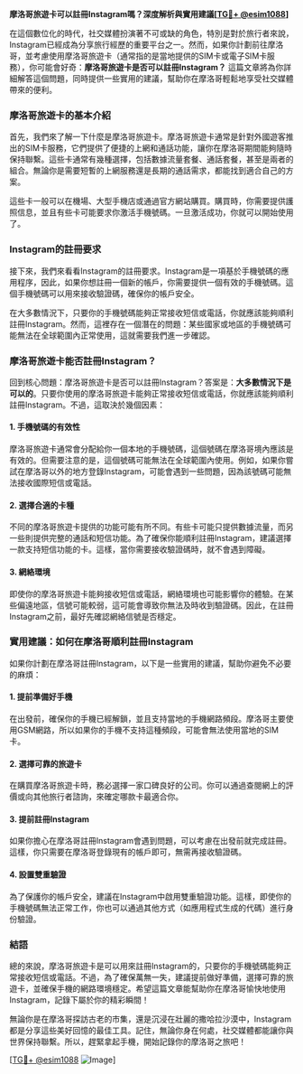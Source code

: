 **摩洛哥旅遊卡可以註冊Instagram嗎？深度解析與實用建議[[TG💪+ @esim1088](https://t.me/s/esim1088)]**

在這個數位化的時代，社交媒體扮演著不可或缺的角色，特別是對於旅行者來說，Instagram已經成為分享旅行經歷的重要平台之一。然而，如果你計劃前往摩洛哥，並考慮使用摩洛哥旅遊卡（通常指的是當地提供的SIM卡或電子SIM卡服務），你可能會好奇：**摩洛哥旅遊卡是否可以註冊Instagram？** 這篇文章將為你詳細解答這個問題，同時提供一些實用的建議，幫助你在摩洛哥輕鬆地享受社交媒體帶來的便利。

### **摩洛哥旅遊卡的基本介紹**

首先，我們來了解一下什麼是摩洛哥旅遊卡。摩洛哥旅遊卡通常是針對外國遊客推出的SIM卡服務，它們提供了便捷的上網和通話功能，讓你在摩洛哥期間能夠隨時保持聯繫。這些卡通常有幾種選擇，包括數據流量套餐、通話套餐，甚至是兩者的組合。無論你是需要短暫的上網服務還是長期的通話需求，都能找到適合自己的方案。

這些卡一般可以在機場、大型手機店或通過官方網站購買。購買時，你需要提供護照信息，並且有些卡可能要求你激活手機號碼。一旦激活成功，你就可以開始使用了。

### **Instagram的註冊要求**

接下來，我們來看看Instagram的註冊要求。Instagram是一項基於手機號碼的應用程序，因此，如果你想註冊一個新的帳戶，你需要提供一個有效的手機號碼。這個手機號碼可以用來接收驗證碼，確保你的帳戶安全。

在大多數情況下，只要你的手機號碼能夠正常接收短信或電話，你就應該能夠順利註冊Instagram。然而，這裡存在一個潛在的問題：某些國家或地區的手機號碼可能無法在全球範圍內正常使用，這就需要我們進一步確認。

### **摩洛哥旅遊卡能否註冊Instagram？**

回到核心問題：摩洛哥旅遊卡是否可以註冊Instagram？答案是：**大多數情況下是可以的**。只要你使用的摩洛哥旅遊卡能夠正常接收短信或電話，你就應該能夠順利註冊Instagram。不過，這取決於幾個因素：

#### **1. 手機號碼的有效性**
摩洛哥旅遊卡通常會分配給你一個本地的手機號碼，這個號碼在摩洛哥境內應該是有效的。但需要注意的是，這個號碼可能無法在全球範圍內使用。例如，如果你嘗試在摩洛哥以外的地方登錄Instagram，可能會遇到一些問題，因為該號碼可能無法接收國際短信或電話。

#### **2. 選擇合適的卡種**
不同的摩洛哥旅遊卡提供的功能可能有所不同。有些卡可能只提供數據流量，而另一些則提供完整的通話和短信功能。為了確保你能順利註冊Instagram，建議選擇一款支持短信功能的卡。這樣，當你需要接收驗證碼時，就不會遇到障礙。

#### **3. 網絡環境**
即使你的摩洛哥旅遊卡能夠接收短信或電話，網絡環境也可能影響你的體驗。在某些偏遠地區，信號可能較弱，這可能會導致你無法及時收到驗證碼。因此，在註冊Instagram之前，最好先確認網絡信號是否穩定。

### **實用建議：如何在摩洛哥順利註冊Instagram**

如果你計劃在摩洛哥註冊Instagram，以下是一些實用的建議，幫助你避免不必要的麻煩：

#### **1. 提前準備好手機**
在出發前，確保你的手機已經解鎖，並且支持當地的手機網路頻段。摩洛哥主要使用GSM網路，所以如果你的手機不支持這種頻段，可能會無法使用當地的SIM卡。

#### **2. 選擇可靠的旅遊卡**
在購買摩洛哥旅遊卡時，務必選擇一家口碑良好的公司。你可以通過查閱網上的評價或向其他旅行者諮詢，來確定哪款卡最適合你。

#### **3. 提前註冊Instagram**
如果你擔心在摩洛哥註冊Instagram會遇到問題，可以考慮在出發前就完成註冊。這樣，你只需要在摩洛哥登錄現有的帳戶即可，無需再接收驗證碼。

#### **4. 設置雙重驗證**
為了保護你的帳戶安全，建議在Instagram中啟用雙重驗證功能。這樣，即使你的手機號碼無法正常工作，你也可以通過其他方式（如應用程式生成的代碼）進行身份驗證。

### **結語**

總的來說，摩洛哥旅遊卡是可以用來註冊Instagram的，只要你的手機號碼能夠正常接收短信或電話。不過，為了確保萬無一失，建議提前做好準備，選擇可靠的旅遊卡，並確保手機的網路環境穩定。希望這篇文章能幫助你在摩洛哥愉快地使用Instagram，記錄下屬於你的精彩瞬間！

無論你是在摩洛哥探訪古老的市集，還是沉浸在壯麗的撒哈拉沙漠中，Instagram都是分享這些美好回憶的最佳工具。記住，無論你身在何處，社交媒體都能讓你與世界保持聯繫。所以，趕緊拿起手機，開始記錄你的摩洛哥之旅吧！

[[TG💪+ @esim1088](https://t.me/s/esim1088) ![Image](https://i.postimg.cc/4NQfJmqS/Snipaste-2025-05-13-00-14-12.png)]